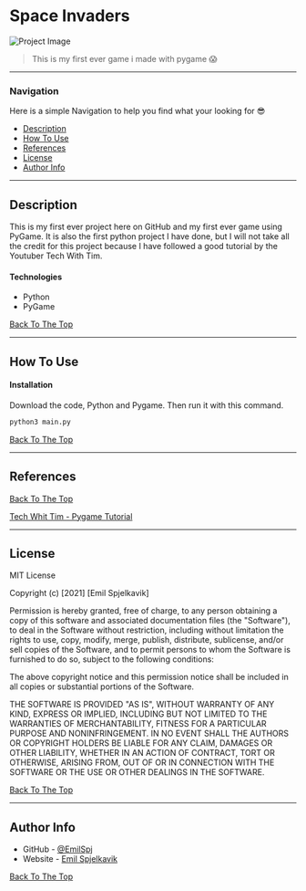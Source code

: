 # Space Invaders

![Project Image](https://media.discordapp.net/attachments/799190454377250869/838100163956441138/wOxNRqQikYRHAAAAABJRU5ErkJggg.png)

> This is my first ever game i made with pygame 😱

---

### Navigation
Here is a simple Navigation to help you find what your looking for 😎

- [Description](#description)
- [How To Use](#how-to-use)
- [References](#references)
- [License](#license)
- [Author Info](#author-info)

---

## Description

This is my first ever project here on GitHub and my first ever game using PyGame. It is also the first python project I have done, but I will not take all the credit for this project because I have followed a good tutorial by the Youtuber Tech With Tim.

#### Technologies

- Python
- PyGame

[Back To The Top](#space-invaders)

---

## How To Use


#### Installation

Download the code, Python and Pygame. Then run it with this command. 
```html
python3 main.py
```

[Back To The Top](#read-me-template)

---

## References
[Back To The Top](#read-me-template)

[Tech Whit Tim - Pygame Tutorial](https://www.youtube.com/watch?v=Q-__8Xw9KTM)

---

## License

MIT License

Copyright (c) [2021] [Emil Spjelkavik]

Permission is hereby granted, free of charge, to any person obtaining a copy
of this software and associated documentation files (the "Software"), to deal
in the Software without restriction, including without limitation the rights
to use, copy, modify, merge, publish, distribute, sublicense, and/or sell
copies of the Software, and to permit persons to whom the Software is
furnished to do so, subject to the following conditions:

The above copyright notice and this permission notice shall be included in all
copies or substantial portions of the Software.

THE SOFTWARE IS PROVIDED "AS IS", WITHOUT WARRANTY OF ANY KIND, EXPRESS OR
IMPLIED, INCLUDING BUT NOT LIMITED TO THE WARRANTIES OF MERCHANTABILITY,
FITNESS FOR A PARTICULAR PURPOSE AND NONINFRINGEMENT. IN NO EVENT SHALL THE
AUTHORS OR COPYRIGHT HOLDERS BE LIABLE FOR ANY CLAIM, DAMAGES OR OTHER
LIABILITY, WHETHER IN AN ACTION OF CONTRACT, TORT OR OTHERWISE, ARISING FROM,
OUT OF OR IN CONNECTION WITH THE SOFTWARE OR THE USE OR OTHER DEALINGS IN THE
SOFTWARE.

[Back To The Top](#read-me-template)

---

## Author Info

- GitHub - [@EmilSpj](https://github.com/emilspj)
- Website - [Emil Spjelkavik](https://emil.life)

[Back To The Top](#read-me-template)